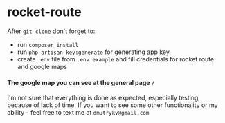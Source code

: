 # rocket-route
After `git clone` don't forget to:
- run `composer install`
- run `php artisan key:generate` for generating app key
- create `.env` file from `.env.example` and fill credentials for rocket route and google maps

#### The google map you can see at the general page `/`

I'm not sure that everything is done as expected, especially testing, because of lack of time. If you want to see some other functionality or my ability - feel free to text me at `dmutrykv@gmail.com`
